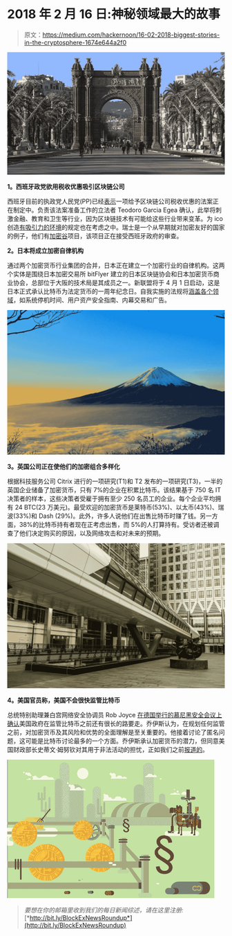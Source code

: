 # 2018 年 2 月 16 日:神秘领域最大的故事

> 原文：<https://medium.com/hackernoon/16-02-2018-biggest-stories-in-the-cryptosphere-1674e644a2f0>

![](img/6d9564948eedf980780fa9fe7047ad96.png)

**1。西班牙政党欲用税收优惠吸引区块链公司**

西班牙目前的执政党人民党(PP)已经[表示](https://www.bloomberg.com/news/articles/2018-02-15/rajoy-s-party-weighs-tax-breaks-for-spanish-blockchain-companies)一项给予区块链公司税收优惠的法案正在制定中。负责该法案准备工作的立法者 Teodoro Garcia Egea 确认，此举将刺激金融、教育和卫生等行业，因为区块链技术有可能给这些行业带来变革。为 ico 创造[有吸引力的环境](https://www.coindesk.com/spanish-government-eyes-tax-benefits-crypto-companies/)的规定也在考虑之中。瑞士是一个从早期就对加密友好的国家的例子，他们有[加密谷](https://cryptovalley.swiss/)项目，该项目正在接受西班牙政府的审查。

**2。日本将成立加密自律机构**

通过两个加密货币行业集团的合并，日本正在建立一个加密行业的自律机构。这两个实体是围绕日本加密交易所 bitFlyer 建立的日本区块链协会和日本加密货币商业协会，总部位于大阪的技术局是其成员之一。新联盟将于 4 月 1 日启动，这是日本正式承认比特币为法定货币的一周年纪念日。自我实施的法规将[涵盖各个领域](https://www.ccn.com/japans-cryptocurrency-industry-is-launching-a-self-regulatory-body/)，如系统停机时间、用户资产安全指南、内幕交易和广告。

![](img/3360c112d7736aa480beedbf718f7976.png)

**3。英国公司正在使他们的加密组合多样化**

根据科技服务公司 Citrix 进行的一项研究(T1)和 T2 发布的一项研究(T3)，一半的英国企业储备了加密货币，只有 7%的企业在积累比特币。该结果基于 750 名 IT 决策者的样本，这些决策者受雇于拥有至少 250 名员工的企业。每个企业平均拥有 24 BTC(23 万美元)。最受欢迎的加密货币是莱特币(53%)、以太币(43%)、瑞波(33%)和 Dash (29%)。此外，许多人说他们在出售比特币时赚了钱。另一方面，38%的比特币持有者现在正考虑出售，而 5%的人打算持有。受访者还被调查了他们决定购买的原因，以及网络攻击和对未来的预期。

![](img/d86658b6ee4f1046fea3625d0d9d5b42.png)

**4。美国官员称，美国不会很快监管比特币**

总统特别助理兼白宫网络安全协调员 Rob Joyce [在德国举行的慕尼黑安全会议上确认](https://www.cnbc.com/2018/02/16/munich-security-conference-us-government-nowhere-near-regulating-bitcoin.html?__source=twitter%7Cmain)美国政府在监管比特币之前还有很长的路要走。乔伊斯认为，在规划任何监管之前，对加密货币及其风险和优势的全面理解是至关重要的。他接着讨论了匿名问题，这可能是比特币讨论最多的一个方面。乔伊斯承认加密货币的潜力，但同意美国财政部长史蒂文·姆努钦对其用于非法活动的担忧，正如我们之前[报道的](https://hackernoon.com/02-02-2018-biggest-stories-in-the-cryptosphere-ae7caeaa6c45)。

![](img/5e2856fd963d66a33c84187e420f902b.png)

> *要想在你的邮箱里收到我们的每日新闻综述，请在这里注册:*[*http://bit.ly/BlockExNewsRoundup*](http://bit.ly/BlockExNewsRoundup)